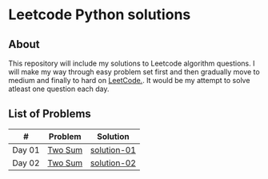 # Leetcode Python solutions

## About

This repository will include my solutions to Leetcode algorithm questions. I will make my way through easy problem set first and then gradually move to medium and finally to hard on [LeetCode.](https://leetcode.com/). It would be my attempt to solve atleast one question each day.


## List of Problems

| #    | Problem                                                                                                                                                         | Solution                                                                               |
| ---- | --------------------------------------------------------------------------------------------------------------------------------------------------------------- | -------------------------------------------------------------------------------------- |
| Day 01   | [Two Sum](https://leetcode.com/problems/two-sum/)                                                                                                               | [solution-01](https://github.com/echoIshwor/leetcode/blob/main/EASY/01.py)
| Day 02   | [Two Sum](https://leetcode.com/problems/two-sum/)                                                                                                               | [solution-02](https://github.com/echoIshwor/leetcode/blob/main/EASY/02.py)